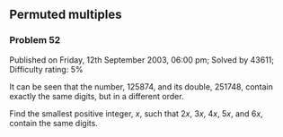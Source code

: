 Permuted multiples
------------------

### Problem 52

Published on Friday, 12th September 2003, 06:00 pm; Solved by 43611;
Difficulty rating: 5%

It can be seen that the number, 125874, and its double, 251748, contain
exactly the same digits, but in a different order.

Find the smallest positive integer, *x*, such that 2*x*, 3*x*, 4*x*,
5*x*, and 6*x*, contain the same digits.
